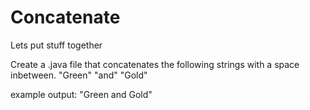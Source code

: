 # Concatenate
Lets put stuff together


Create a .java file that concatenates the following  strings with a space inbetween. 
  "Green"
  "and"
  "Gold"
  
  example output: "Green and Gold"
  


